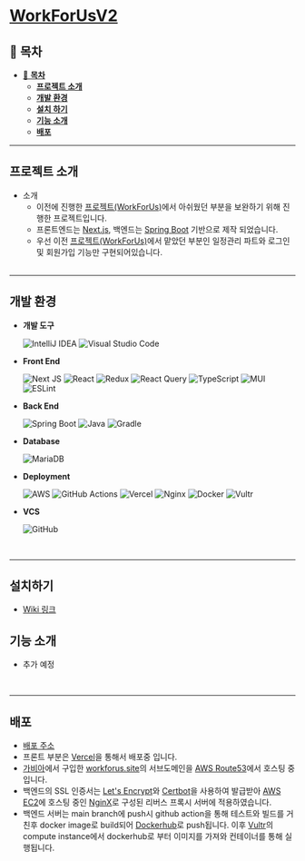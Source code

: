 # [**WorkForUsV2**](https://v2.workforus.site/)

## 👋 **목차**

- [👋 **목차**](#-목차)
  - [**프로젝트 소개**](#프로젝트-소개)
  - [**개발 환경**](#개발-환경)
  - [**설치 하기**](#설치-하기)
  - [**기능 소개**](#기능-소개)
  - [**배포**](#배포)

---

## **프로젝트 소개**

- 소개
  - 이전에 진행한 [프로젝트(WorkForUs)](https://github.com/hong-yura/WorkForUs-Project)에서 아쉬웠던 부분을 보완하기 위해 진행한 프로젝트입니다.
  - 프론트엔드는 [Next.js](https://nextjs.org/), 백엔드는 [Spring Boot](https://spring.io/projects/spring-boot) 기반으로 제작 되었습니다.
  - 우선 이전 [프로젝트(WorkForUs)](https://github.com/hong-yura/WorkForUs-Project)에서 맡았던 부분인 일정관리 파트와 로그인 및 회원가입 기능만 구현되어있습니다.
    <br>
    <br>

<!-- --- -->

<!-- ## **팀원 소개 및 역할 분담**

<table>
  <tbody>
    <tr align="center">
      <td>
        <a href="https://github.com/hong-yura">
          <img src="https://github.com/hong-yura.png" width="100" style="max-width: 100%;">
        </a>
        <br>
      </td>
      <td border-bottom="none">
        <a href="https://github.com/boseuly">
          <img src="https://github.com/boseuly.png" width="100" style="max-width: 100%;">
        </a>
      </td>
      <td>
        <a href="https://github.com/jaeeukim">
          <img src="https://github.com/jaeeukim.png" width="100" style="max-width: 100%;">
        </a>
      </td>
      <td>
        <a href="https://github.com/modernToujours">
          <img src="https://github.com/modernToujours.png" width="100" style="max-width: 100%;">
        </a>
      </td>
      <td>
        <a href="https://github.com/GYUYOEN">
          <img src="https://github.com/GYUYOEN.png" width="100" style="max-width: 100%;">
        </a>
      </td>
    </tr>
    <tr align="center">
      <td>
        <a href="https://github.com/hong-yura">
          <b>홍유라 (Hong Yura)</b>
        </a>
      </td>
      <td>
        <a href="https://github.com/boseuly">
          <b>이보슬 (Lee Boseul)</b>
        </a>
      </td>
      <td>
        <a href="https://github.com/jaeeukim">
          <b>김재은 (Kim Jaeun)</b>
        </a>
      </td>
      <td>
        <a href="https://github.com/modernToujours">
          <b>최영원 (Choi Young Won)</b>
        </a>
      </td>
      <td>
        <a href="https://github.com/GYUYOEN">
          <b>김규연 (Kim Gyuyoen)</b>
        </a>
      </td>
    </tr>
    <tr align="center">
      <td>
        관리자,
        주소록,
        배포
      </td>
      <td>게시판</td>
      <td>
        메일,
        근태 관리
      </td>
      <td>
        일정 관리,
        배포
      </td>
      <td>
        회원가입,
        로그인,
        메신저
      </td>
    </tr>
  </tbody>
</table>
<br> -->

---

## **개발 환경**

- **개발 도구**

  ![IntelliJ IDEA](https://img.shields.io/badge/IntelliJIDEA-000000.svg?logo=intellij-idea&logoColor=white)
  ![Visual Studio Code](https://img.shields.io/badge/Visual%20Studio%20Code-0078d7.svg?logo=visual-studio-code&logoColor=white)

- **Front End**

  ![Next JS](https://img.shields.io/badge/Next-black?&logo=next.js&logoColor=white)
  ![React](https://img.shields.io/badge/react-%2320232a.svg?&logo=react&logoColor=%2361DAFB)
  ![Redux](https://img.shields.io/badge/redux-%23593d88.svg?&logo=redux&logoColor=white)
  ![React Query](https://img.shields.io/badge/-React%20Query-FF4154?logo=react%20query&logoColor=white)
  ![TypeScript](https://img.shields.io/badge/typescript-%23007ACC.svg?&logo=typescript&logoColor=white)
  ![MUI](https://img.shields.io/badge/MUI-%230081CB.svg?&logo=mui&logoColor=white)
  ![ESLint](https://img.shields.io/badge/ESLint-4B3263?&logo=eslint&logoColor=white)

- **Back End**

  ![Spring Boot](https://img.shields.io/badge/spring%20boot-%236DB33F.svg?logo=spring&logoColor=white)
  ![Java](https://img.shields.io/badge/java-%23ED8B00.svg?logo=java&logoColor=white)
  ![Gradle](https://img.shields.io/badge/Gradle-02303A.svg?logo=Gradle&logoColor=white)

- **Database**

  ![MariaDB](https://img.shields.io/badge/MariaDB-003545?logo=mariadb&logoColor=white)

- **Deployment**

  ![AWS](https://img.shields.io/badge/AWS-%23FF9900.svg?logo=amazon-aws&logoColor=white)
  ![GitHub Actions](https://img.shields.io/badge/github%20actions-%232671E5.svg?logo=githubactions&logoColor=white)
  ![Vercel](https://img.shields.io/badge/vercel-%23000000.svg?logo=vercel&logoColor=white)
  ![Nginx](https://img.shields.io/badge/nginx-%23009639.svg?logo=nginx&logoColor=white)
  ![Docker](https://img.shields.io/badge/docker-%230db7ed.svg?logo=docker&logoColor=white)
  ![Vultr](https://img.shields.io/badge/Vultr-007BFC.svg?logo=vultr)

- **VCS**

  ![GitHub](https://img.shields.io/badge/github-%23121011.svg?style=for-the-badge&logo=github&logoColor=white)

  <br>

---

## **설치하기**  

- [Wiki 링크](https://github.com/modernToujours/workforus-v2-front/wiki/%EC%84%A4%EC%B9%98%ED%95%98%EA%B8%B0)

## **기능 소개**

- 추가 예정

<br>

---

## **배포**

- [배포 주소](https://v2.workforus.site/)
- 프론트 부분은 [Vercel](https://vercel.com/)을 통해서 배포중 입니다.
- [가비아](https://domain.gabia.com/)에서 구입한 [workforus.site](https://www.workforus.site)의 서브도메인을 [AWS Route53](https://aws.amazon.com/route53/)에서 호스팅 중 입니다.
- 백엔드의 SSL 인증서는 [Let's Encrypt](https://letsencrypt.org/)와 [Certbot](https://certbot.eff.org/)을 사용하여 발급받아 [AWS EC2](https://aws.amazon.com/ec2/)에 호스팅 중인 [NginX](https://www.nginx.com/)로 구성된 리버스 프록시 서버에 적용하였습니다.
- 백엔드 서버는 main branch에 push시 github action을 통해 테스트와 빌드를 거친후 docker image로 build되어 [Dockerhub](https://hub.docker.com/)로 push됩니다. 이후 [Vultr](https://my.vultr.com/)의 compute instance에서 dockerhub로 부터 이미지를 가져와 컨테이너를 통해 실행됩니다.
